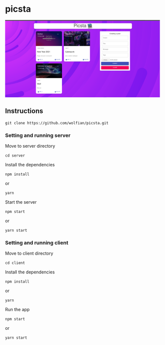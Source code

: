 # picsta

![App screenshot](https://raw.githubusercontent.com/wolfian/picsta/main/Screenshot_2021-01-14_12-52-11.png?raw=true)

## Instructions
```
git clone https://github.com/wolfian/picsta.git
```

### Setting and running server
Move to server directory
```
cd server
```

Install the dependencies
```
npm install
```
or
```
yarn
```

Start the server
``` 
npm start
```
or
```
yarn start
```


### Setting and running client
Move to client directory
```
cd client
```

Install the dependencies
```
npm install
```
or
```
yarn
```

Run the app
```
npm start
```
or
```
yarn start
```
